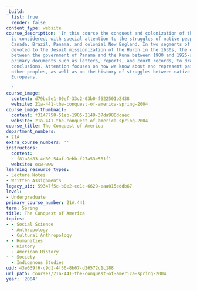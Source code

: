 ```yaml
---
_build:
  list: true
  render: false
content_type: website
course_description: 'In this course the conquest and colonization of the Americas
  is considered, with special attention to the struggles of native peoples in Guatemala,
  Canada, Brazil, Panama, and colonial New England. In two segments of the course-one
  devoted to the Jesuit missionization of the Huron in the 1630s, the other to struggles
  between the government of Panama and the Kuna between 1900 and 1925-students examine
  primary documents such as letters, reports, and court records, to draw their own
  conclusions. Attention focuses on how we know about and represent past eras and
  other peoples, as well as on the history of struggles between native Americans and
  Europeans.

  '
course_image:
  content: d79bc5e1-00ef-33c2-03b0-f622501b2438
  website: 21a-441-the-conquest-of-america-spring-2004
course_image_thumbnail:
  content: f3147750-51eb-1905-2149-37da980dcaec
  website: 21a-441-the-conquest-of-america-spring-2004
course_title: The Conquest of America
department_numbers:
- 21A
extra_course_numbers: ''
instructors:
  content:
  - f81a8d83-4d80-54af-9ebb-f27a53e561f1
  website: ocw-www
learning_resource_types:
- Lecture Notes
- Written Assignments
legacy_uid: 59347f5c-b0e2-cc1c-6629-eaa015eddb67
level:
- Undergraduate
primary_course_number: 21A.441
term: Spring
title: The Conquest of America
topics:
- - Social Science
  - Anthropology
  - Cultural Anthropology
- - Humanities
  - History
  - American History
- - Society
  - Indigenous Studies
uid: 43e639f6-c9d1-4f56-8b67-d26572c1c188
url_path: courses/21a-441-the-conquest-of-america-spring-2004
year: '2004'
---
```

